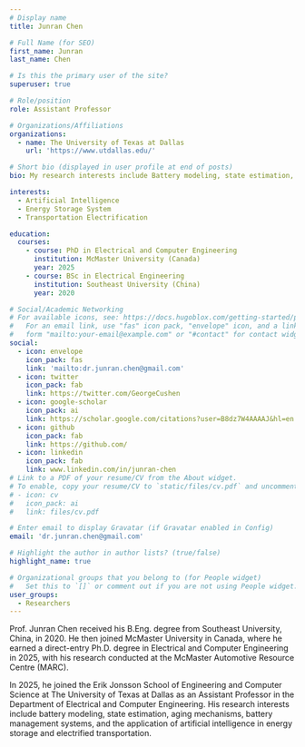 ```yaml
---
# Display name
title: Junran Chen

# Full Name (for SEO)
first_name: Junran
last_name: Chen

# Is this the primary user of the site?
superuser: true

# Role/position
role: Assistant Professor

# Organizations/Affiliations
organizations:
  - name: The University of Texas at Dallas
    url: 'https://www.utdallas.edu/'

# Short bio (displayed in user profile at end of posts)
bio: My research interests include Battery modeling, state estimation, aging, management, and applications of artificial intelligence in energy storage system.

interests:
  - Artificial Intelligence
  - Energy Storage System
  - Transportation Electrification

education:
  courses:
    - course: PhD in Electrical and Computer Engineering
      institution: McMaster University (Canada)
      year: 2025
    - course: BSc in Electrical Engineering
      institution: Southeast University (China)
      year: 2020

# Social/Academic Networking
# For available icons, see: https://docs.hugoblox.com/getting-started/page-builder/#icons
#   For an email link, use "fas" icon pack, "envelope" icon, and a link in the
#   form "mailto:your-email@example.com" or "#contact" for contact widget.
social:
  - icon: envelope
    icon_pack: fas
    link: 'mailto:dr.junran.chen@gmail.com'
  - icon: twitter
    icon_pack: fab
    link: https://twitter.com/GeorgeCushen
  - icon: google-scholar
    icon_pack: ai
    link: https://scholar.google.com/citations?user=B8dz7W4AAAAJ&hl=en
  - icon: github
    icon_pack: fab
    link: https://github.com/
  - icon: linkedin
    icon_pack: fab
    link: www.linkedin.com/in/junran-chen
# Link to a PDF of your resume/CV from the About widget.
# To enable, copy your resume/CV to `static/files/cv.pdf` and uncomment the lines below.
# - icon: cv
#   icon_pack: ai
#   link: files/cv.pdf

# Enter email to display Gravatar (if Gravatar enabled in Config)
email: 'dr.junran.chen@gmail.com'

# Highlight the author in author lists? (true/false)
highlight_name: true

# Organizational groups that you belong to (for People widget)
#   Set this to `[]` or comment out if you are not using People widget.
user_groups:
  - Researchers
---
```


Prof. Junran Chen received his B.Eng. degree from Southeast University, China, in 2020. He then joined McMaster University in Canada, where he earned a direct-entry Ph.D. degree in Electrical and Computer Engineering in 2025, with his research conducted at the McMaster Automotive Resource Centre (MARC).
 
In 2025, he joined the Erik Jonsson School of Engineering and Computer Science at The University of Texas at Dallas as an Assistant Professor in the Department of Electrical and Computer Engineering. His research interests include battery modeling, state estimation, aging mechanisms, battery management systems, and the application of artificial intelligence in energy storage and electrified transportation.
